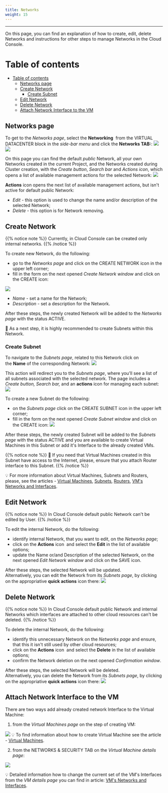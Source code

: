 ```yaml
---
title: Networks
weight: 15
---
```

___
On this page, you can find an explanation of how to create, edit, delete Networks and instructions for other steps to manage Networks in the Cloud Console.

# Table of contents
- [Table of contents](#table-of-contents)
  - [Networks page](#networks-page)
  - [Create Network](#create-network)
    - [Create Subnet](#create-subnet)
  - [Edit Network](#edit-network)
  - [Delete Network](#delete-network)
  - [Attach Network Interface to the VM](#attach-network-interface-to-the-vm)

## Networks page
To get to the *Networks page*, select the **Networking**  from the VIRTUAL DATACENTER block in the *side-bar menu* and click the **Networks TAB:**:
![](../../../assets/images/networks/net-1.png?width=15pc&classes=border,shadow) 
![](../../../assets/images/networks/net-13.png?width=20pc&classes=border,shadow) 

On this page you can find the default *public* Network, all your own Networks created in the current Project, and the Networks created during Cluster creation, with the *Create button*, *Search bar* and *Actions icon*, which opens a list of available management actions for the selected Network:
![](../../../assets/images/networks/2.png?classes=border,shadow) 

**Actions** icon opens the next list of available management actions, but isn't active for default public Network:
- *Edit* - this option is used to change the name and/or description of the selected Network;
- *Delete* - this option is for Network removing.

## Create Network
{{% notice note %}}
Currently, in Cloud Console can be created only internal networks.
{{% /notice %}}

To create new Network, do the following:
- go to the *Networks page* and click on the CREATE NETWORK icon in the upper left corner;  
- fill in the form on the next opened *Create Network window* and click on the CREATE icon:

![](../../../assets/images/networks/3.png?width=35pc&classes=border,shadow)  
  - *Name* - set a name for the Network; 
  - *Description* - set a description for the Network.

After these steps, the newly created Network will be added to the *Networks page* with the status ACTIVE.  

📌 As a next step, it is highly recommended to create Subnets within this Network.

### Create Subnet
To navigate to the *Subnets page*, related to this Network click on the **Name** of the corresponding Network:
![](../../../assets/images/networks/4.png?classes=border,shadow) 

This action will redirect you to the *Subnets page*, where you’ll see a list of all subnets associated with the selected network. The page includes a *Create button, Search bar,* and an **actions** icon for managing each subnet:
![](../../../assets/images/networks/15.png?classes=border,shadow) 

To create a new Subnet do the following:
- on the *Subnets page* click on the CREATE SUBNET icon in the upper left corner;
- fill in the form on the next opened *Create Subnet window* and click on the CREATE icon:
![](../../../assets/images/networks/6.png?width=35pc&classes=border,shadow)  

After these steps, the newly created Subnet will be added to the *Subnets page* with the status ACTIVE and you are available to create Virtual Machines in this Subnet or add it's Interface to the already created VMs.  

{{% notice note %}}
📌 If you need that Virtual Machines created in this Subnet have access to the Internet, please, ensure that you attach Router interface to this Subnet.
{{% /notice %}}

💡 For more information about Virtual Machines, Subnets and Routers, please, see the articles - [Virtual Machines](https://docs.ventuscloud.eu/products/compute/virtual-machines/), [Subnets](https://docs.ventuscloud.eu/products/networking/subnets/), [Routers](https://docs.ventuscloud.eu/products/networking/routers/), [VM's Networks and Interfaces](https://docs.ventuscloud.eu/products/networking/manage-networks/). 

## Edit Network

{{% notice note %}}
In Cloud Console default public Network can't be edited by User.
{{% /notice %}}

To edit the internal Network, do the following:
- identify internal Network, that you want to edit, on the *Networks page*;
- click on the **Actions** icon  and select the **Edit** in the list of available options;
- update the Name or/and Description of the selected Network, on the next opened *Edit Network window* and click on the SAVE icon.

After these steps, the selected Network will be updated.  
Alternatively, you can edit the Network from its *Subnets page*, by clicking on the appropriative **quick actions** icon there:
![](../../../assets/images/networks/net-14.png?width=25pc&classes=border,shadow)  

## Delete Network

{{% notice note %}}
In Cloud Console default public Network and internal Networks which interfaces are attached to other cloud resources can't be deleted.
{{% /notice %}}

To delete the internal Network, do the following:
- identify this unnecessary Network on the *Networks page* and ensure, that this it isn't still used by other cloud resources;
- click on the **Actions** icon  and select the **Delete** in the list of available options;
- confirm the Network deletion on the next opened *Confirmation window*.

After these steps, the selected Network will be deleted.  
Alternatively, you can delete the Network from its *Subnets page*, by clicking on the appropriative **quick actions** icon there:
![](../../../assets/images/networks/net-15.png?width=25pc&classes=border,shadow)  

## Attach Network Interface to the VM

There are two ways add already created network Interface to the Virtual Machine:
1) from the *Virtual Machines page* on the step of creating VM:
 
![](../../../assets/images/networks/net-22.png?width=30pc&classes=border,shadow)
💡 To find information about how to create Virtual Machine see the article - [Virtual Machines](https://docs.ventuscloud.eu/products/compute/virtual-machines/).

2) from the NETWORKS & SECURITY TAB on the *Virtual Machine details page*:

![](../../../assets/images/networks/net-23.png?classes=border,shadow)
  
💡 Detailed information how to change the current set of the VM's Interfaces from the *VM details page* you can find in article: [VM's Networks and Interfaces](https://docs.ventuscloud.eu/products/networking/manage-networks/).
 

